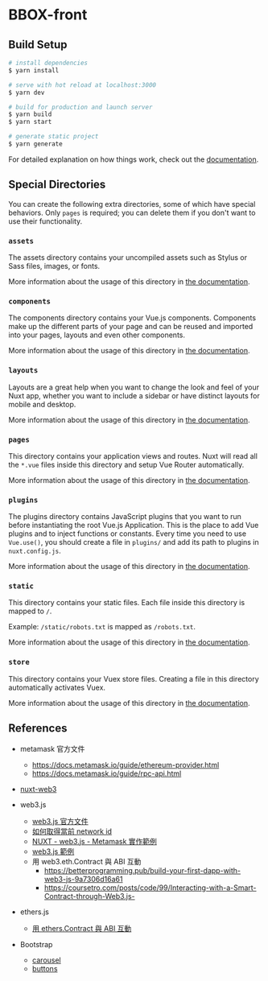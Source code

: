 # BBOX-front

## Build Setup

```bash
# install dependencies
$ yarn install

# serve with hot reload at localhost:3000
$ yarn dev

# build for production and launch server
$ yarn build
$ yarn start

# generate static project
$ yarn generate
```

For detailed explanation on how things work, check out the [documentation](https://nuxtjs.org).

## Special Directories

You can create the following extra directories, some of which have special behaviors. Only `pages` is required; you can delete them if you don't want to use their functionality.

### `assets`

The assets directory contains your uncompiled assets such as Stylus or Sass files, images, or fonts.

More information about the usage of this directory in [the documentation](https://nuxtjs.org/docs/2.x/directory-structure/assets).

### `components`

The components directory contains your Vue.js components. Components make up the different parts of your page and can be reused and imported into your pages, layouts and even other components.

More information about the usage of this directory in [the documentation](https://nuxtjs.org/docs/2.x/directory-structure/components).

### `layouts`

Layouts are a great help when you want to change the look and feel of your Nuxt app, whether you want to include a sidebar or have distinct layouts for mobile and desktop.

More information about the usage of this directory in [the documentation](https://nuxtjs.org/docs/2.x/directory-structure/layouts).

### `pages`

This directory contains your application views and routes. Nuxt will read all the `*.vue` files inside this directory and setup Vue Router automatically.

More information about the usage of this directory in [the documentation](https://nuxtjs.org/docs/2.x/get-started/routing).

### `plugins`

The plugins directory contains JavaScript plugins that you want to run before instantiating the root Vue.js Application. This is the place to add Vue plugins and to inject functions or constants. Every time you need to use `Vue.use()`, you should create a file in `plugins/` and add its path to plugins in `nuxt.config.js`.

More information about the usage of this directory in [the documentation](https://nuxtjs.org/docs/2.x/directory-structure/plugins).

### `static`

This directory contains your static files. Each file inside this directory is mapped to `/`.

Example: `/static/robots.txt` is mapped as `/robots.txt`.

More information about the usage of this directory in [the documentation](https://nuxtjs.org/docs/2.x/directory-structure/static).

### `store`

This directory contains your Vuex store files. Creating a file in this directory automatically activates Vuex.

More information about the usage of this directory in [the documentation](https://nuxtjs.org/docs/2.x/directory-structure/store).

## References

- metamask 官方文件

  - https://docs.metamask.io/guide/ethereum-provider.html
  - https://docs.metamask.io/guide/rpc-api.html

- [nuxt-web3](https://github.com/bl0cknumber/nuxt-web3/blob/master/example/pages/index.vue)

- web3.js

  - [web3.js 官方文件](https://web3js.readthedocs.io/en/v1.7.0/web3-eth-contract.html)
  - [如何取得當前 network id](https://web3js.readthedocs.io/en/v1.2.11/web3-eth-net.html)
  - [NUXT - web3.js - Metamask 實作範例](https://blog.benjaminazoulay.com/connect-to-your-nuxt-app-with-metamask-using-web3js)
  - [web3.js 範例](https://ithelp.ithome.com.tw/articles/10278789)
  - 用 web3.eth.Contract 與 ABI 互動
    - https://betterprogramming.pub/build-your-first-dapp-with-web3-js-9a7306d16a61
    - https://coursetro.com/posts/code/99/Interacting-with-a-Smart-Contract-through-Web3.js-

- ethers.js

  - [用 ethers.Contract 與 ABI 互動](https://javascript.plainenglish.io/fullstack-nft-minting-dapp-using-next-js-hardhat-ethers-js-alchemy-metamask-and-tailwindcss-145e0ef41d26)

- Bootstrap
  - [carousel](https://getbootstrap.com/docs/4.1/components/carousel)
  - [buttons](https://getbootstrap.com/docs/4.0/components/buttons)
